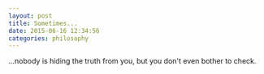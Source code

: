 ```yaml
---
layout: post
title: Sometimes...
date: 2015-06-16 12:34:56
categories: philosophy
---
```


...nobody is hiding the truth from you, but you don't even bother to check.
